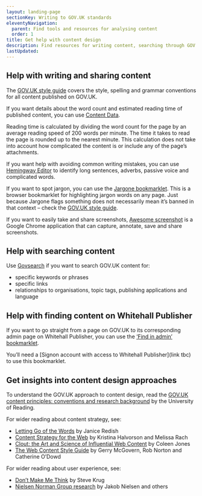 ```yaml
---
layout: landing-page
sectionKey: Writing to GOV.UK standards
eleventyNavigation:
  parent: Find tools and resources for analysing content
  order: 1
title: Get help with content design
description: Find resources for writing content, searching through GOV.UK content and understanding content design approaches.
lastUpdated:
---
```

## Help with writing and sharing content

The [GOV.UK style guide](/writing-to-gov-uk-standards/style-guides/a-to-z-style-guide/) covers the style, spelling and grammar conventions for all content published on GOV.UK.

If you want details about the word count and estimated reading time of published content, you can use [Content Data](https://content-data.publishing.service.gov.uk/content).

Reading time is calculated by dividing the word count for the page by an average reading speed of 200 words per minute. The time it takes to read the page is rounded up to the nearest minute. This calculation does not take into account how complicated the content is or include any of the page’s attachments.

If you want help with avoiding common writing mistakes, you can use [Hemingway Editor](http://www.hemingwayapp.com/) to identify long sentences, adverbs, passive voice and complicated words.

If you want to spot jargon, you can use the [Jargone bookmarklet](http://rooreynolds.github.io/jargone/). This is a browser bookmarklet for highlighting jargon words on any page. Just because Jargone flags something does not necessarily mean it’s banned in that context – check the [GOV.UK style guide](https://guidance.publishing.service.gov.uk/writing-to-gov-uk-standards/style-guides/a-to-z-style-guide/).

If you want to easily take and share screenshots, [Awesome screenshot](https://chrome.google.com/webstore/detail/awesome-screenshot-screen/nlipoenfbbikpbjkfpfillcgkoblgpmj?hl=en) is a Google Chrome application that can capture, annotate, save and share screenshots.

## Help with searching content

Use [Govsearch](https://gov-search.service.gov.uk/) if you want to search GOV.UK content for:

- specific keywords or phrases
- specific links
- relationships to organisations, topic tags, publishing applications and language

## Help with finding content on Whitehall Publisher

If you want to go straight from a page on GOV.UK to its corresponding admin page on Whitehall Publisher, you can use the [‘Find in admin’ bookmarklet](https://whitehall-admin.publishing.service.gov.uk/government/admin/find-in-admin-bookmarklet).

You’ll need a [Signon account with access to Whitehall Publisher](link tbc) to use this bookmarklet.

## Get insights into content design approaches

To understand the GOV.UK approach to content design, read the [GOV.UK content principles: conventions and research background](https://www.gov.uk/government/publications/govuk-content-principles-conventions-and-research-background) by the University of Reading.

For wider reading about content strategy, see:

- [Letting Go of the Words](https://redish.net/books/letting-go-of-the-words/) by Janice Redish
- [Content Strategy for the Web](http://contentstrategy.com/) by Kristina Halvorson and Melissa Rach
- [Clout: the Art and Science of Influential Web Content](http://content-science.com/clout-the-book) by Coleen Jones
- [The Web Content Style Guide](http://gerrymcgovern.com/books/the-web-content-style-guide/) by Gerry McGovern, Rob Norton and Catherine O’Dowd

For wider reading about user experience, see:

- [Don’t Make Me Think](http://www.sensible.com/dmmt.html) by Steve Krug
- [Nielsen Norman Group research](http://www.nngroup.com/articles/) by Jakob Nielsen and others

